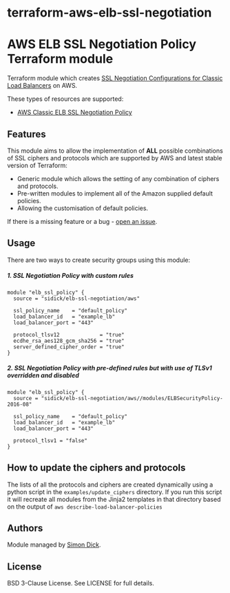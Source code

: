 # terraform-aws-elb-ssl-negotiation

AWS ELB SSL Negotiation Policy Terraform module
===============================================

Terraform module which creates [SSL Negotiation Configurations for Classic Load Balancers](http://docs.aws.amazon.com/elasticloadbalancing/latest/classic/elb-ssl-security-policy.html) on AWS.

These types of resources are supported:

* [AWS Classic ELB SSL Negotiation Policy](https://www.terraform.io/docs/providers/aws/r/lb_ssl_negotiation_policy.html)

Features
--------
This module aims to allow the implementation of **ALL** possible combinations of SSL ciphers and protocols which are supported by AWS and latest stable version of Terraform:
* Generic module which allows the setting of any combination of ciphers and protocols.
* Pre-written modules to implement all of the Amazon supplied default policies.
* Allowing the customisation of default policies.

If there is a missing feature or a bug - [open an issue](https://github.com/sidick/terraform-aws-elb-ssl-negotiation/issues/new).

Usage
-----

There are two ways to create security groups using this module:

##### 1. SSL Negotiation Policy with custom rules

```hcl
module "elb_ssl_policy" {
  source = "sidick/elb-ssl-negotiation/aws"

  ssl_policy_name    = "default_policy"
  load_balancer_id   = "example_lb"
  load_balancer_port = "443"

  protocol_tlsv12             = "true"
  ecdhe_rsa_aes128_gcm_sha256 = "true"
  server_defined_cipher_order = "true"
}

```


##### 2. SSL Negotiation Policy with pre-defined rules but with use of TLSv1 overridden and disabled

```hcl
module "elb_ssl_policy" {
  source = "sidick/elb-ssl-negotiation/aws//modules/ELBSecurityPolicy-2016-08"

  ssl_policy_name    = "default_policy"
  load_balancer_id   = "example_lb"
  load_balancer_port = "443"

  protocol_tlsv1 = "false"
}
```


How to update the ciphers and protocols
---------------------------------------

The lists of all the protocols and ciphers are created dynamically using a python script in the `examples/update_ciphers` directory. If you run this script it will recreate all modules from the Jinja2 templates in that directory based on the output of `aws describe-load-balancer-policies`

Authors
-------

Module managed by [Simon Dick](https://github.com/sidick).

License
-------

BSD 3-Clause License. See LICENSE for full details.
